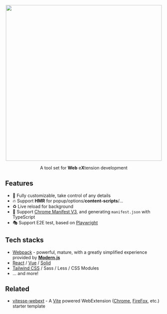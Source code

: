 <p align="center">
  <img width="500" src="https://github.com/tmkx/webx-kit/assets/13805071/e7fdbe7d-ed6e-40d3-b555-4ac6369cc97d">
  <p align="center">A tool set for <b>Web</b> e<b>X</b>tension development</p>
</p>

## Features

- 💅 Fully customizable, take control of any details
- 🔥 Support **HMR** for popup/options/**content-scripts**/...
- ♻️ Live reload for background
- 📃 Support [Chrome Manifest V3](https://developer.chrome.com/docs/extensions/develop/migrate/what-is-mv3), and generating `manifest.json` with TypeScript
- 🎭 Support E2E test, based on [Playwright](https://playwright.dev/)

## Tech stacks

- [Webpack](https://webpack.js.org/) - powerful, mature, with a greatly simplified experience provided by **[Modern.js](https://modernjs.dev/)**
- [React](https://react.dev/) / [Vue](https://vuejs.org/) / [Solid](https://www.solidjs.com/)
- [Tailwind CSS](https://tailwindcss.com/) / Sass / Less / CSS Modules
- ... and more!

## Related

- [vitesse-webext](https://github.com/antfu/vitesse-webext) - A [Vite](https://vitejs.dev/) powered WebExtension ([Chrome](https://developer.chrome.com/docs/extensions), [FireFox](https://addons.mozilla.org/en-US/developers/), etc.) starter template

